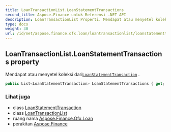 ```yaml
---
title: LoanTransactionList.LoanStatementTransactions
second_title: Aspose.Finance untuk Referensi .NET API
description: LoanTransactionList Properti. Mendapat atau menyetel koleksi dariLoanStatementTransaction .
type: docs
weight: 30
url: /id/net/aspose.finance.ofx.loan/loantransactionlist/loanstatementtransactions/
---
```

## LoanTransactionList.LoanStatementTransactions property

Mendapat atau menyetel koleksi dari[`LoanStatementTransaction`](../../loanstatementtransaction/) .

```csharp
public List<LoanStatementTransaction> LoanStatementTransactions { get; set; }
```

### Lihat juga

* class [LoanStatementTransaction](../../loanstatementtransaction/)
* class [LoanTransactionList](../)
* ruang nama [Aspose.Finance.Ofx.Loan](../../loantransactionlist/)
* perakitan [Aspose.Finance](../../../)


